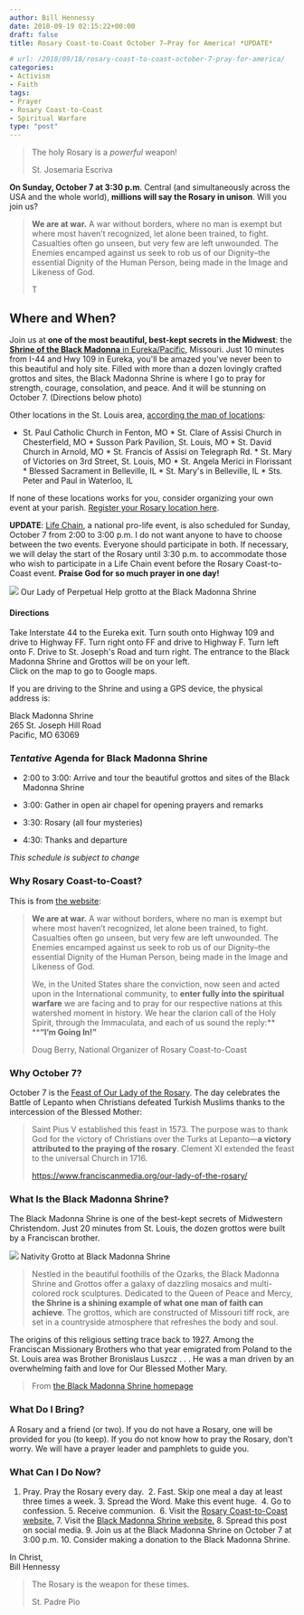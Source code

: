 ```yaml
---
author: Bill Hennessy
date: 2018-09-19 02:15:22+00:00
draft: false
title: Rosary Coast-to-Coast October 7—Pray for America! *UPDATE*

# url: /2018/09/18/rosary-coast-to-coast-october-7-pray-for-america/
categories:
- Activism
- Faith
tags:
- Prayer
- Rosary Coast-to-Coast
- Spiritual Warfare
type: "post"
---
```





> The holy Rosary is a _powerful_ weapon!
> 
> St. Josemaria Escriva







**On Sunday, October 7 at 3:30 p.m**. Central (and simultaneously across the USA and the whole world), **millions will say the Rosary in unison**. Will you join us?







> **We are at war.** A war without borders, where no man is exempt but where most haven’t recognized, let alone been trained, to fight. Casualties often go unseen, but very few are left unwounded. The Enemies encamped against us seek to rob us of our Dignity–the essential Dignity of the Human Person, being made in the Image and Likeness of God.
> 
> T







## Where and When?







Join us at **one of the most beautiful, best-kept secrets in the Midwest**: the [**Shrine of the Black Madonna** in Eureka/Pacific](https://www.franciscancaring.org/blackmadonnashri.html), Missouri. Just 10 minutes from I-44 and Hwy 109 in Eureka, you'll be amazed you've never been to this beautiful and holy site. Filled with more than a dozen lovingly crafted grottos and sites, the Black Madonna Shrine is where I go to pray for strength, courage, consolation, and peace. And it will be stunning on October 7. (Directions below photo)







Other locations in the St. Louis area, [according the map of locations](https://rosarycoasttocoast.com/):





  * St. Paul Catholic Church in Fenton, MO  * St. Clare of Assisi Church in Chesterfield, MO  * Susson Park Pavilion, St. Louis, MO  * St. David Church in Arnold, MO  * St. Francis of Assisi on Telegraph Rd.  * St. Mary of Victories on 3rd Street, St. Louis, MO  * St. Angela Merici in Florissant  * Blessed Sacrament in Belleville, IL  * St. Mary's in Belleville, IL  * Sts. Peter and Paul in Waterloo, IL





If none of these locations works for you, consider organizing your own event at your parish. [Register your Rosary location here](https://rosarycoasttocoast.com/).







**UPDATE**: [Life Chain](https://rosarycoasttocoast.com/), a national pro-life event, is also scheduled for Sunday, October 7 from 2:00 to 3:00 p.m. I do not want anyone to have to choose between the two events. Everyone should participate in both. If necessary, we will delay the start of the Rosary until 3:30 p.m. to accommodate those who wish to participate in a Life Chain event before the Rosary Coast-to-Coast event. **Praise God for so much prayer in one day!**





![](https://www.hennessysview.com/wp-content/uploads/2018/09/ourladyperputual2.jpeg)
Our Lady of Perpetual Help grotto at the Black Madonna Shrine





#### Directions







Take Interstate 44 to the Eureka exit. Turn south onto Highway 109 and drive to Highway FF. Turn right onto FF and drive to Highway F. Turn left onto F. Drive to St. Joseph's Road and turn right. The entrance to the Black Madonna Shrine and Grottos will be on your left.  
Click on the map to go to Google maps.







If you are driving to the Shrine and using a GPS device, the physical address is:







Black Madonna Shrine  
265 St. Joseph Hill Road  
Pacific, MO 63069











### _Tentative_ Agenda for Black Madonna Shrine





  * 2:00 to 3:00: Arrive and tour the beautiful grottos and sites of the Black Madonna Shrine



  * 3:00: Gather in open air chapel for opening prayers and remarks



  * 3:30: Rosary (all four mysteries)



  * 4:30: Thanks and departure





_This schedule is subject to change_







### Why Rosary Coast-to-Coast?







This is from [the website](https://rosarycoasttocoast.com/):







> **We are at war.** A war without borders, where no man is exempt but where most haven’t recognized, let alone been trained, to fight. Casualties often go unseen, but very few are left unwounded. The Enemies encamped against us seek to rob us of our Dignity–the essential Dignity of the Human Person, being made in the Image and Likeness of God.
> 
> We, in the United States share the conviction, now seen and acted upon in the International community, to **enter fully into the spiritual warfare** we are facing and to pray for our respective nations at this watershed moment in history. We hear the clarion call of the Holy Spirit, through the Immaculata, and each of us sound the reply:**  
****“I’m Going In!”**
> 
> Doug Berry, National Organizer of Rosary Coast-to-Coast







### Why October 7? 







October 7 is the [Feast of Our Lady of the Rosary](https://www.ewtn.com/saintsHoly/saints/O/ourladyoftherosary.asp). The day celebrates the Battle of Lepanto when Christians defeated Turkish Muslims thanks to the intercession of the Blessed Mother:







> Saint Pius V established this feast in 1573. The purpose was to thank God for the victory of Christians over the Turks at Lepanto—**a victory attributed to the praying of the rosary**. Clement XI extended the feast to the universal Church in 1716.
> 
> https://www.franciscanmedia.org/our-lady-of-the-rosary/







### What Is the Black Madonna Shrine?







The Black Madonna Shrine is one of the best-kept secrets of Midwestern Christendom. Just 20 minutes from St. Louis, the dozen grottos were built by a Franciscan brother. 





![](https://www.hennessysview.com/wp-content/uploads/2018/09/nativitygrotto4.jpeg)
Nativity Grotto at Black Madonna Shrine





> Nestled in the beautiful foothills of the Ozarks, the Black Madonna Shrine and Grottos offer a galaxy of dazzling mosaics and multi-colored rock sculptures. Dedicated to the Queen of Peace and Mercy, **the Shrine is a shining example of what one man of faith can achieve**. The grottos, which are constructed of Missouri tiff rock, are set in a countryside atmosphere that refreshes the body and soul.
> 
>   
The origins of this religious setting trace back to 1927. Among the Franciscan Missionary Brothers who that year emigrated from Poland to the St. Louis area was Brother Bronislaus Luszcz . . . He was a man driven by an overwhelming faith and love for Our Blessed Mother Mary.
> 
> From [the Black Madonna Shrine homepage](https://www.franciscancaring.org/blackmadonnashri.html)







### What Do I Bring?







A Rosary and a friend (or two). If you do not have a Rosary, one will be provided for you (to keep). If you do not know how to pray the Rosary, don't worry. We will have a prayer leader and pamphlets to guide you. 







### What Can I Do Now?





  1. Pray. Pray the Rosary every day.   2. Fast. Skip one meal a day at least three times a week.  3. Spread the Word. Make this event huge.   4. Go to confession.  5. Receive communion.   6. Visit the [Rosary Coast-to-Coast website.](https://rosarycoasttocoast.com/clarion-call-to-arms/)  7. Visit the [Black Madonna Shrine website.](https://www.franciscancaring.org/blackmadonnashri.html)  8. Spread this post on social media.  9. Join us at the Black Madonna Shrine on October 7 at 3:00 p.m.  10. Consider making a donation to the Black Madonna Shrine.





In Christ,  
Bill Hennessy







> The Rosary is the weapon for these times.
> 
> St. Padre Pio



